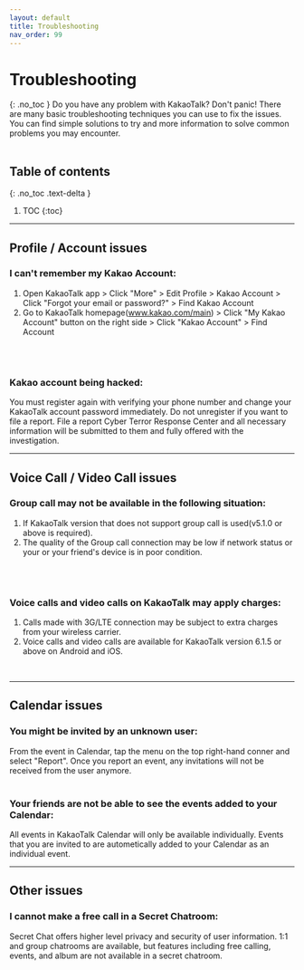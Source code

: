 ```yaml
---
layout: default
title: Troubleshooting
nav_order: 99
---
```


# Troubleshooting
{: .no_toc }
Do you have any problem with KakaoTalk? Don't panic! There are many basic troubleshooting techniques you can use to fix the issues. You can find simple solutions to try and more information to solve common problems you may encounter.
<br />
<br />

## Table of contents
{: .no_toc .text-delta }

1. TOC
{:toc}

---

## Profile / Account issues
### I can't remember my Kakao Account:
1. Open KakaoTalk app > Click "More" > Edit Profile > Kakao Account > Click "Forgot your email or password?" > Find Kakao Account
2. Go to KakaoTalk homepage(www.kakao.com/main) > Click "My Kakao Account" button on the right side > Click "Kakao Account" > Find Account
<br />
<br />

### Kakao account being hacked:
You must register again with verifying your phone number and change your KakaoTalk account password immediately.
Do not unregister if you want to file a report. File a report Cyber Terror Response Center and all necessary information will be submitted to them and fully offered with the investigation.
<br />

---

## Voice Call / Video Call issues
### Group call may not be available in the following situation:
1. If KakaoTalk version that does not support group call is used(v5.1.0 or above is required).
2. The quality of the Group call connection may be low if network status or your or your friend's device is in poor condition.
<br />
<br />

### Voice calls and video calls on KakaoTalk may apply charges:
1. Calls made with 3G/LTE connection may be subject to extra charges from your wireless carrier.
2. Voice calls and video calls are available for KakaoTalk version 6.1.5 or above on Android and iOS.
<br />

---

## Calendar issues
### You might be invited by an unknown user:
From the event in Calendar, tap the menu on the top right-hand conner and select "Report". Once you report an event, any invitations will not be received from the user anymore.
<br />
<br />


### Your friends are not be able to see the events added to your Calendar:
All events in KakaoTalk Calendar will only be available individually.
Events that you are invited to are autometically added to your Calendar as an individual event.
<br />

---

## Other issues
### I cannot make a free call in a Secret Chatroom:
Secret Chat offers higher level privacy and security of user information. 1:1 and group chatrooms are available, but features including free calling, events, and album are not available in a secret chatroom.
<br />

